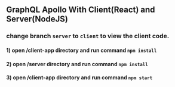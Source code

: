 ## GraphQL Apollo With Client(React) and Server(NodeJS)

### change branch `server` to `client` to view the client code.

#### 1) open /client-app directory and run command `npm install`

#### 2) open /server directory and run command `npm install`

#### 3) open /client-app directory and run command `npm start`
